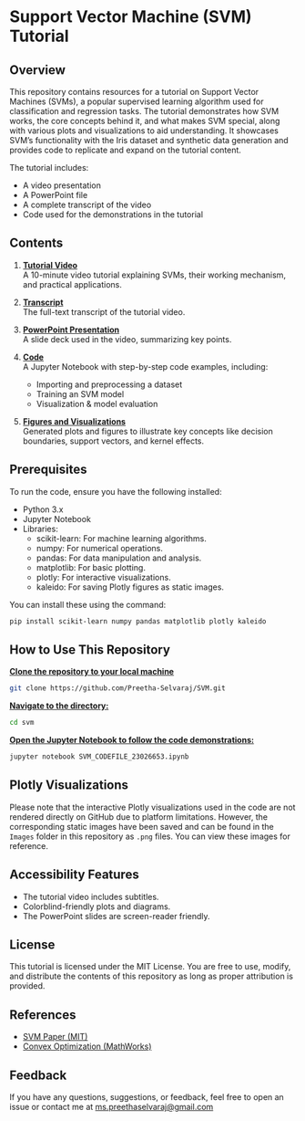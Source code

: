 # Support Vector Machine (SVM) Tutorial

## Overview

This repository contains resources for a tutorial on Support Vector Machines (SVMs), a popular supervised learning algorithm used for classification and regression tasks. The tutorial demonstrates how SVM works, the core concepts behind it, and what makes SVM special, along with various plots and visualizations to aid understanding. It showcases SVM’s functionality with the Iris dataset and synthetic data generation and provides code to replicate and expand on the tutorial content.

The tutorial includes:
- A video presentation
- A PowerPoint file
- A complete transcript of the video
- Code used for the demonstrations in the tutorial

## Contents
1. **[Tutorial Video](#tutorial-video)**  
   A 10-minute video tutorial explaining SVMs, their working mechanism, and practical applications.  
   
2. **[Transcript](#transcript)**  
   The full-text transcript of the tutorial video.  
   
3. **[PowerPoint Presentation](#powerpoint-presentation)**  
   A slide deck used in the video, summarizing key points.  
   
4. **[Code](#code)**  
   A Jupyter Notebook with step-by-step code examples, including:  
   - Importing and preprocessing a dataset  
   - Training an SVM model  
   - Visualization & model evaluation  
   
5. **[Figures and Visualizations](#figures-and-visualizations)**  
   Generated plots and figures to illustrate key concepts like decision boundaries, support vectors, and kernel effects.

## Prerequisites

To run the code, ensure you have the following installed:

- Python 3.x
- Jupyter Notebook
- Libraries:
  	- scikit-learn: For machine learning algorithms.
	- numpy: For numerical operations.
	- pandas: For data manipulation and analysis.
	- matplotlib: For basic plotting.
	- plotly: For interactive visualizations.
	- kaleido: For saving Plotly figures as static images.

You can install these using the command:

```bash
pip install scikit-learn numpy pandas matplotlib plotly kaleido
```

## How to Use This Repository

**[Clone the repository to your local machine](#clone-the-repository-to-your-local-machine:)** 

```bash
git clone https://github.com/Preetha-Selvaraj/SVM.git
```
**[Navigate to the directory:](#navigate-to-the-directory:)** 

```bash
cd svm
```
**[Open the Jupyter Notebook to follow the code demonstrations:](#Open-the-Jupyter-Notebook-to-follow-the-code-demonstrations:)** 

```bash
jupyter notebook SVM_CODEFILE_23026653.ipynb
```
## Plotly Visualizations

Please note that the interactive Plotly visualizations used in the code are not rendered directly on GitHub due to platform limitations. However, the corresponding static images have been saved and can be found in the `Images` folder in this repository as `.png` files. You can view these images for reference.

## Accessibility Features

- The tutorial video includes subtitles.  
- Colorblind-friendly plots and diagrams.
- The PowerPoint slides are screen-reader friendly.

## License

This tutorial is licensed under the MIT License. You are free to use, modify, and distribute the contents of this repository as long as proper attribution is provided.

## References

- [SVM Paper (MIT)](https://web.mit.edu/6.034/wwwbob/svm.pdf)
- [Convex Optimization (MathWorks)](https://www.mathworks.com/discovery/convex-optimization.html)

## Feedback

If you have any questions, suggestions, or feedback, feel free to open an issue or contact me at ms.preethaselvaraj@gmail.com
